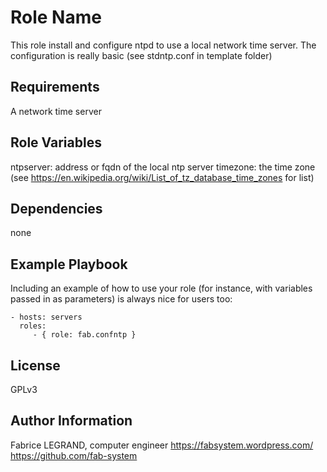 Role Name
=========

This role install and configure ntpd to use a local network time server.
The configuration is really basic (see stdntp.conf in template folder)

Requirements
------------

A network time server

Role Variables
--------------

ntpserver: address or fqdn of the local ntp server
timezone: the time zone (see https://en.wikipedia.org/wiki/List_of_tz_database_time_zones for list)

Dependencies
------------

none

Example Playbook
----------------

Including an example of how to use your role (for instance, with variables passed in as parameters) is always nice for users too:

    - hosts: servers
      roles:
         - { role: fab.confntp }

License
-------

GPLv3

Author Information
------------------

Fabrice LEGRAND, computer engineer
https://fabsystem.wordpress.com/
https://github.com/fab-system

